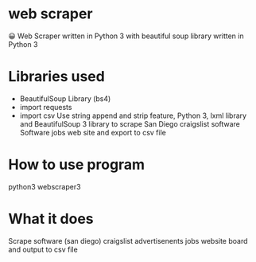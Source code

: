 # web scraper
:grinning:
Web Scraper written in Python 3 with beautiful soup library written in Python 3

# Libraries used
* BeautifulSoup Library (bs4)
* import requests
* import csv
Use string append and strip feature, Python 3, lxml library and BeautifulSoup 3 library to scrape San Diego craigslist software Software jobs web site and export to csv file<p>

# How to use program
python3 webscraper3

# What it does
Scrape software (san diego) craigslist advertisenents jobs website board and output to csv file
